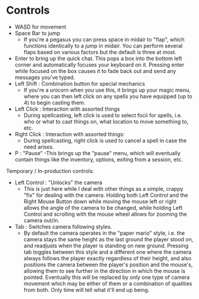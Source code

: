 # Controls

- WASD for movement
- Space Bar to jump
	- If you're a pegasus you can press space in midair to "flap", which functions identically to a jump in midair. You can perform several flaps based on various factors but the default is three at most.
- Enter to bring up the quick chat. This pops a box into the bottom left corner and automatically focuses your keyboard on it. Pressing enter while focused on the box causes it to fade back out and send any messages you've typed.
- Left Shift : Combination button for special mechanics
	- If you're a unicorn when you use this, it brings up your magic menu, where you can then left click on any spells you have equipped (up to 4) to begin casting them.
- Left Click : Interaction with assorted things
	- During spellcasting, left click is used to select focii for spells, i.e. who or what to cast things on, what location to move something to, etc.
- Right Click : Interaction with assorted things:
	- During spellcasting, right click is used to cancel a spell in case the need arises.
- P : "Pause"
	-This brings up the "pause" menu, which will eventually contain things like the inventory, options, exiting from a session, etc.

Temporary / In-production controls:

- Left Control : "Unlocks" the camera
	- This is just here while I deal with other things as a simple, crappy "fix" for dealing with the camera. Holding both Left Control and the Right Mouse Button down while moving the mouse left or right allows the angle of the camera to be changed, while holding Left Control and scrolling with the mouse wheel allows for zooming the camera out/in.
- Tab : Switches camera following styles.
	- By default the camera operates in the "paper mario" style, i.e. the camera stays the same height as the last ground the player stood on, and readjusts when the player is standing on new ground. Pressing tab toggles between this style and a different one where the camera always follows the player exactly regardless of their height, and also positions the camera between the player's position and the mouse's, allowing them to see further in the direction in which the mouse is pointed. Eventually this will be replaced by only one type of camera movement which may be either of them or a combination of qualities from both. Only time will tell what it'll end up being.